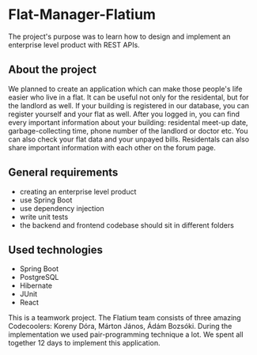 # Flat-Manager-Flatium
The project's purpose was to learn how to design and implement an enterprise level product with REST APIs. 

## About the project
We planned to create an application which can make those people's life easier who live in a flat. It can be useful not only for the residental, but for the landlord as well. If your building is registered in our database, you can register yourself and your flat as well. After you logged in, you can find every important information about your building: residental meet-up date, garbage-collecting time, phone number of the landlord or doctor etc. You can also check your flat data and your unpayed bills. Residentals can also share important information with each other on the forum page.  

## General requirements
- creating an enterprise level product
- use Spring Boot
- use dependency injection
- write unit tests
- the backend and frontend codebase should sit in different folders

## Used technologies
- Spring Boot
- PostgreSQL
- Hibernate
- JUnit
- React
 
This is a teamwork project. The Flatium team consists of three amazing Codecoolers: Koreny Dóra, Márton János, Ádám Bozsóki. During the implementation we used pair-programming technique a lot. We spent all together 12 days to implement this application. 

